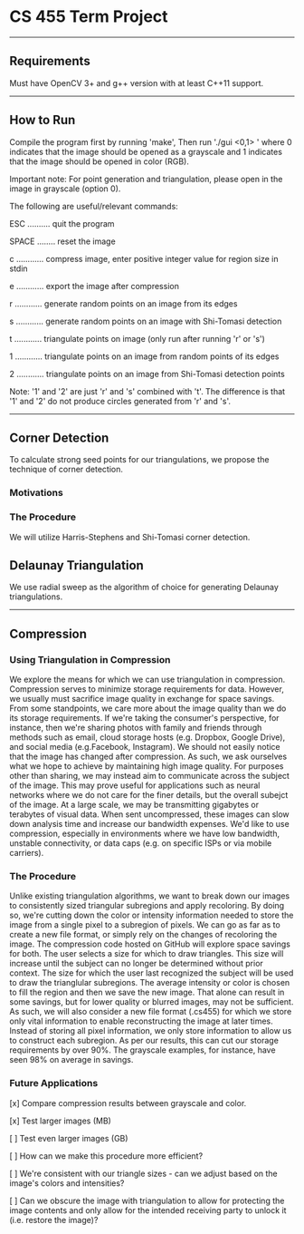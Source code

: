 # CS 455 Term Project

-----

## Requirements

Must have OpenCV 3+ and g++ version with at least C++11 support.

-----

## How to Run

Compile the program first by running 'make',
Then run './gui <0,1> <path-to-image>' where 0 indicates that
the image should be opened as a grayscale and 1 indicates that the image
should be opened in color (RGB). 

Important note: For point generation and triangulation, please
open in the image in grayscale (option 0).

The following are useful/relevant commands:

ESC .......... quit the program

SPACE ........ reset the image

c ............ compress image, enter positive integer value for region size in stdin

e ............ export the image after compression

r ............ generate random points on an image from its edges

s ............ generate random points on an image with Shi-Tomasi detection

t ............ triangulate points on image (only run after running 'r' or 's')

1 ............ triangulate points on an image from random points of its edges

2 ............ triangulate points on an image from Shi-Tomasi detection points

Note: '1' and '2' are just 'r' and 's' combined with 't'. The difference is that
'1' and '2' do not produce circles generated from 'r' and 's'.

-----

## Corner Detection

To calculate strong seed points for our triangulations, we propose the technique of corner detection.

### Motivations

### The Procedure

We will utilize Harris-Stephens and Shi-Tomasi corner detection.

## Delaunay Triangulation

We use radial sweep as the algorithm of choice for generating Delaunay triangulations.

-----

## Compression

### Using Triangulation in Compression

We explore the means for which we can use triangulation in compression. Compression serves to minimize storage requirements for data. However, we usually must sacrifice image quality in exchange for space savings. From some standpoints, we care more about the image quality than we do its storage requirements. If we're taking the consumer's perspective, for instance, then we're sharing photos with family and friends through methods such as email, cloud storage hosts (e.g. Dropbox, Google Drive), and social media (e.g.Facebook, Instagram). We should not easily notice that the image has changed after compression. As such, we ask ourselves what we hope to achieve by maintaining high image quality. For purposes other than sharing, we may instead aim to communicate across the subject of the image. This may prove useful for applications such as neural networks where we do not care for the finer details, but the overall subejct of the image. At a large scale, we may be transmitting gigabytes or terabytes of visual data. When sent uncompressed, these images can slow down analysis time and increase our bandwidth expenses. We'd like to use compression, especially in environments where we have low bandwidth, unstable connectivity, or data caps (e.g. on specific ISPs or via mobile carriers).

### The Procedure

Unlike existing triangulation algorithms, we want to break down our images to consistently sized triangular subregions and apply recoloring. By doing so, we're cutting down the color or intensity information needed to store the image from a single pixel to a subregion of pixels. We can go as far as to create a new file format, or simply rely on the changes of recoloring the image. The compression code hosted on GitHub will explore space savings for both. The user selects a size for which to draw triangles. This size will increase until the subject can no longer be determined without prior context. The size for which the user last recognized the subject will be used to draw the trianglular subregions. The average intensity or color is chosen to fill the region and then we save the new image. That alone can result in some savings, but for lower quality or blurred images, may not be sufficient. As such, we will also consider a new file format (.cs455) for which we store only vital information to enable reconstructing the image at later times. Instead of storing all pixel information, we only store information to allow us to construct each subregion. As per our results, this can cut our storage requirements by over 90%. The grayscale examples, for instance, have seen 98% on average in savings.

### Future Applications

[x] Compare compression results between grayscale and color.

[x] Test larger images (MB)

[ ] Test even larger images (GB)

[ ] How can we make this procedure more efficient?

[ ] We're consistent with our triangle sizes - can we adjust based on the image's colors and intensities?

[ ] Can we obscure the image with triangulation to allow for protecting the image contents and only allow for the intended receiving  party to unlock it (i.e. restore the image)?
